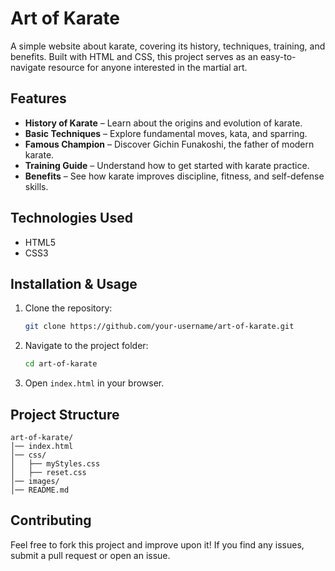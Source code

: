 # Art of Karate

A simple website about karate, covering its history, techniques, training, and benefits. Built with HTML and CSS, this project serves as an easy-to-navigate resource for anyone interested in the martial art.

## Features
- **History of Karate** – Learn about the origins and evolution of karate.
- **Basic Techniques** – Explore fundamental moves, kata, and sparring.
- **Famous Champion** – Discover Gichin Funakoshi, the father of modern karate.
- **Training Guide** – Understand how to get started with karate practice.
- **Benefits** – See how karate improves discipline, fitness, and self-defense skills.

## Technologies Used
- HTML5
- CSS3

## Installation & Usage
1. Clone the repository:
   ```sh
   git clone https://github.com/your-username/art-of-karate.git
   ```
2. Navigate to the project folder:
   ```sh
   cd art-of-karate
   ```
3. Open `index.html` in your browser.

## Project Structure
```
art-of-karate/
│── index.html
│── css/
│   ├── myStyles.css
│   ├── reset.css
│── images/
│── README.md
```

## Contributing
Feel free to fork this project and improve upon it! If you find any issues, submit a pull request or open an issue.

